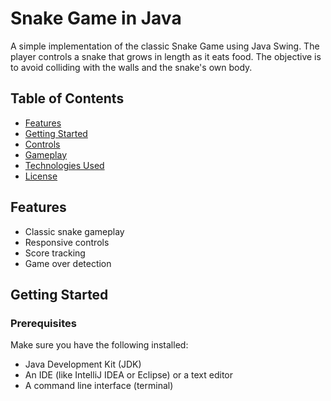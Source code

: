# Snake Game in Java

A simple implementation of the classic Snake Game using Java Swing. The player controls a snake that grows in length as it eats food. The objective is to avoid colliding with the walls and the snake's own body.

## Table of Contents

- [Features](#features)
- [Getting Started](#getting-started)
- [Controls](#controls)
- [Gameplay](#gameplay)
- [Technologies Used](#technologies-used)
- [License](#license)

## Features

- Classic snake gameplay
- Responsive controls
- Score tracking
- Game over detection

## Getting Started

### Prerequisites

Make sure you have the following installed:

- Java Development Kit (JDK)
- An IDE (like IntelliJ IDEA or Eclipse) or a text editor
- A command line interface (terminal)
